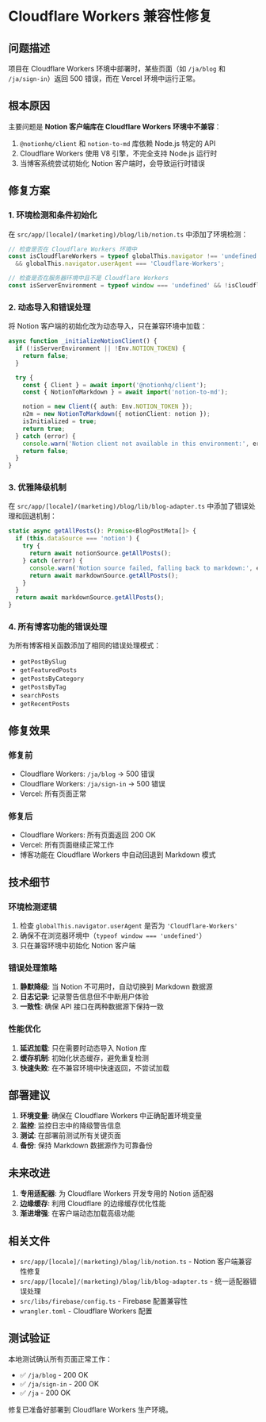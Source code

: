 # Cloudflare Workers 兼容性修复

## 问题描述

项目在 Cloudflare Workers 环境中部署时，某些页面（如 `/ja/blog` 和 `/ja/sign-in`）返回 500 错误，而在 Vercel 环境中运行正常。

## 根本原因

主要问题是 **Notion 客户端库在 Cloudflare Workers 环境中不兼容**：

1. `@notionhq/client` 和 `notion-to-md` 库依赖 Node.js 特定的 API
2. Cloudflare Workers 使用 V8 引擎，不完全支持 Node.js 运行时
3. 当博客系统尝试初始化 Notion 客户端时，会导致运行时错误

## 修复方案

### 1. 环境检测和条件初始化

在 `src/app/[locale]/(marketing)/blog/lib/notion.ts` 中添加了环境检测：

```typescript
// 检查是否在 Cloudflare Workers 环境中
const isCloudflareWorkers = typeof globalThis.navigator !== 'undefined'
  && globalThis.navigator.userAgent === 'Cloudflare-Workers';

// 检查是否在服务器环境中且不是 Cloudflare Workers
const isServerEnvironment = typeof window === 'undefined' && !isCloudflareWorkers;
```

### 2. 动态导入和错误处理

将 Notion 客户端的初始化改为动态导入，只在兼容环境中加载：

```typescript
async function _initializeNotionClient() {
  if (!isServerEnvironment || !Env.NOTION_TOKEN) {
    return false;
  }

  try {
    const { Client } = await import('@notionhq/client');
    const { NotionToMarkdown } = await import('notion-to-md');

    notion = new Client({ auth: Env.NOTION_TOKEN });
    n2m = new NotionToMarkdown({ notionClient: notion });
    isInitialized = true;
    return true;
  } catch (error) {
    console.warn('Notion client not available in this environment:', error);
    return false;
  }
}
```

### 3. 优雅降级机制

在 `src/app/[locale]/(marketing)/blog/lib/blog-adapter.ts` 中添加了错误处理和回退机制：

```typescript
static async getAllPosts(): Promise<BlogPostMeta[]> {
  if (this.dataSource === 'notion') {
    try {
      return await notionSource.getAllPosts();
    } catch (error) {
      console.warn('Notion source failed, falling back to markdown:', error);
      return await markdownSource.getAllPosts();
    }
  }
  return await markdownSource.getAllPosts();
}
```

### 4. 所有博客功能的错误处理

为所有博客相关函数添加了相同的错误处理模式：
- `getPostBySlug`
- `getFeaturedPosts`
- `getPostsByCategory`
- `getPostsByTag`
- `searchPosts`
- `getRecentPosts`

## 修复效果

### 修复前
- Cloudflare Workers: `/ja/blog` → 500 错误
- Cloudflare Workers: `/ja/sign-in` → 500 错误
- Vercel: 所有页面正常

### 修复后
- Cloudflare Workers: 所有页面返回 200 OK
- Vercel: 所有页面继续正常工作
- 博客功能在 Cloudflare Workers 中自动回退到 Markdown 模式

## 技术细节

### 环境检测逻辑
1. 检查 `globalThis.navigator.userAgent` 是否为 `'Cloudflare-Workers'`
2. 确保不在浏览器环境中（`typeof window === 'undefined'`）
3. 只在兼容环境中初始化 Notion 客户端

### 错误处理策略
1. **静默降级**: 当 Notion 不可用时，自动切换到 Markdown 数据源
2. **日志记录**: 记录警告信息但不中断用户体验
3. **一致性**: 确保 API 接口在两种数据源下保持一致

### 性能优化
1. **延迟加载**: 只在需要时动态导入 Notion 库
2. **缓存机制**: 初始化状态缓存，避免重复检测
3. **快速失败**: 在不兼容环境中快速返回，不尝试加载

## 部署建议

1. **环境变量**: 确保在 Cloudflare Workers 中正确配置环境变量
2. **监控**: 监控日志中的降级警告信息
3. **测试**: 在部署前测试所有关键页面
4. **备份**: 保持 Markdown 数据源作为可靠备份

## 未来改进

1. **专用适配器**: 为 Cloudflare Workers 开发专用的 Notion 适配器
2. **边缘缓存**: 利用 Cloudflare 的边缘缓存优化性能
3. **渐进增强**: 在客户端动态加载高级功能

## 相关文件

- `src/app/[locale]/(marketing)/blog/lib/notion.ts` - Notion 客户端兼容性修复
- `src/app/[locale]/(marketing)/blog/lib/blog-adapter.ts` - 统一适配器错误处理
- `src/libs/firebase/config.ts` - Firebase 配置兼容性
- `wrangler.toml` - Cloudflare Workers 配置

## 测试验证

本地测试确认所有页面正常工作：
- ✅ `/ja/blog` - 200 OK
- ✅ `/ja/sign-in` - 200 OK
- ✅ `/ja` - 200 OK

修复已准备好部署到 Cloudflare Workers 生产环境。
